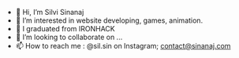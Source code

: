 - 👋 Hi, I’m Silvi Sinanaj
- 👀 I’m interested in website developing, games, animation.
- 🌱 I graduated from IRONHACK 
- 💞️ I’m looking to collaborate on ...
- 📫 How to reach me : @sil.sin on Instagram; contact@sinanaj.com

<!---
sil-sin/sil-sin is a ✨ special ✨ repository because its `README.md` (this file) appears on your GitHub profile.
You can click the Preview link to take a look at your changes.
--->


